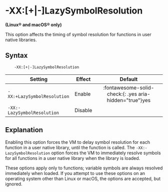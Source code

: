 <!--
* Copyright (c) 2017, 2023 IBM Corp. and others
*
* This program and the accompanying materials are made
* available under the terms of the Eclipse Public License 2.0
* which accompanies this distribution and is available at
* https://www.eclipse.org/legal/epl-2.0/ or the Apache
* License, Version 2.0 which accompanies this distribution and
* is available at https://www.apache.org/licenses/LICENSE-2.0.
*
* This Source Code may also be made available under the
* following Secondary Licenses when the conditions for such
* availability set forth in the Eclipse Public License, v. 2.0
* are satisfied: GNU General Public License, version 2 with
* the GNU Classpath Exception [1] and GNU General Public
* License, version 2 with the OpenJDK Assembly Exception [2].
*
* [1] https://www.gnu.org/software/classpath/license.html
* [2] https://openjdk.org/legal/assembly-exception.html
*
* SPDX-License-Identifier: EPL-2.0 OR Apache-2.0 OR GPL-2.0 WITH
* Classpath-exception-2.0 OR LicenseRef-GPL-2.0 WITH Assembly-exception
-->

# -XX:\[+|-\]LazySymbolResolution

**(Linux&reg; and macOS&reg; only)**

This option affects the timing of symbol resolution for functions in user native libraries.

## Syntax

        -XX:[+|-]LazySymbolResolution

| Setting                     | Effect  | Default                                                                            |
|-----------------------------|---------|:----------------------------------------------------------------------------------:|
| `-XX:+LazySymbolResolution` | Enable  | :fontawesome-solid-check:{: .yes aria-hidden="true"}<span class="sr-only">yes</span> |
| `-XX:-LazySymbolResolution` | Disable |                                                                                    |

## Explanation

Enabling this option forces the VM to delay symbol resolution for each function in a user native library, until the function is called.
The `-XX:-LazySymbolResolution` option forces the VM to immediately resolve symbols for all functions in a user native library when the library is loaded.

These options apply only to functions; variable symbols are always resolved immediately when loaded. If you attempt to use these options on an operating system other than Linux or macOS, the options are accepted, but ignored.



<!-- ==== END OF TOPIC ==== xxlazysymbolresolution.md ==== -->
